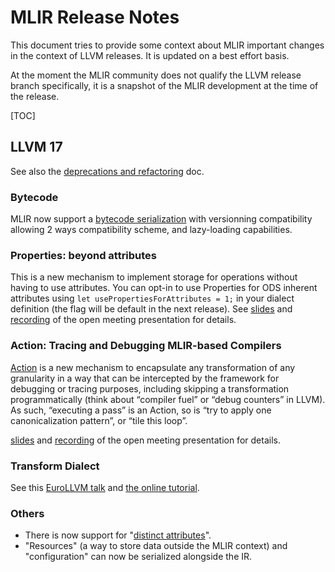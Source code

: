 # MLIR Release Notes

This document tries to provide some context about MLIR important changes in the
context of LLVM releases. It is updated on a best effort basis.

At the moment the MLIR community does not qualify the LLVM release branch
specifically, it is a snapshot of the MLIR development at the time of the release.

\[TOC\]

## LLVM 17

See also the [deprecations and refactoring](https://mlir.llvm.org/deprecation/) doc.

### Bytecode

MLIR now support a [bytecode serialization](https://mlir.llvm.org/docs/BytecodeFormat/)
with versionning compatibility allowing 2 ways compatibility scheme, and lazy-loading
capabilities.

### Properties: beyond attributes

This is a new mechanism to implement storage for operations without having to
use attributes. You can opt-in to use Properties for ODS inherent attributes
using `let usePropertiesForAttributes = 1;` in your dialect definition (the flag
will be default in the next release). See
[slides](https://mlir.llvm.org/OpenMeetings/2023-02-09-Properties.pdf) and
[recording](https://youtu.be/7ofnlCFzlqg) of the open meeting presentation for
details.

### Action: Tracing and Debugging MLIR-based Compilers

[Action](https://mlir.llvm.org/docs/ActionTracing/) is a new mechanism to
encapsulate any transformation of any granularity in a way that can be
intercepted by the framework for debugging or tracing purposes, including
skipping a transformation programmatically (think about “compiler fuel” or
“debug counters” in LLVM). As such, “executing a pass” is an Action, so is “try
to apply one canonicalization pattern”, or “tile this loop”.

[slides](https://mlir.llvm.org/OpenMeetings/2023-02-23-Actions.pdf) and
[recording](https://youtu.be/ayQSyekVa3c) of the open meeting presentation for
details.

### Transform Dialect

See this [EuroLLVM talk](https://www.youtube.com/watch?v=P4gUj3QtH_Y&t=1s) and
[the online tutorial](https://mlir.llvm.org/docs/Tutorials/transform/).

### Others

- There is now support for
  "[distinct attributes](https://mlir.llvm.org/docs/Dialects/Builtin/#distinctattribute)".
- "Resources" (a way to store data outside the MLIR context) and "configuration"
  can now be serialized alongside the IR.
